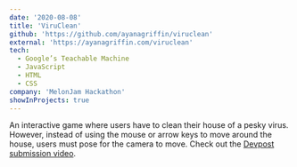 ```yaml
---
date: '2020-08-08'
title: 'ViruClean'
github: 'https://github.com/ayanagriffin/viruclean'
external: 'https://ayanagriffin.com/viruclean'
tech:
  - Google’s Teachable Machine
  - JavaScript
  - HTML
  - CSS
company: 'MelonJam Hackathon'
showInProjects: true
---
```


An interactive game where users have to clean their house of a pesky virus. However, instead of using the mouse or arrow keys to move around the house, users must pose for the camera to move. Check out the [Devpost submission video](https://www.youtube.com/watch?v=NRiTmPFSTV8).
